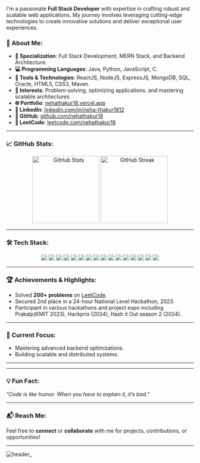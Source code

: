 



I'm a passionate **Full Stack Developer** with expertise in crafting robust and scalable web applications. My journey involves leveraging cutting-edge technologies to create innovative solutions and deliver exceptional user experiences.

### 🚀 About Me:
- **🌟 Specialization**: Full Stack Development, MERN Stack, and Backend Architecture.
- **💻 Programming Languages**: Java, Python, JavaScript, C.
- **🔧 Tools & Technologies**: ReactJS, NodeJS, ExpressJS, MongoDB, SQL, Oracle, HTML5, CSS3, Maven.
- **🎯 Interests**: Problem-solving, optimizing applications, and mastering scalable architectures.
- **🌐 Portfolio**: [nehathakur18.vercel.app](https://nehathakur18.vercel.app)
- **📂 LinkedIn**: [linkedin.com/in/neha-thakur1812](https://www.linkedin.com/in/neha-thakur1812/)
- **📂 GitHub**: [github.com/nehathakur18](https://github.com/nehathakur18)
- **📂 LeetCode**: [leetcode.com/nehathakur18](https://leetcode.com/nehathakur18)

---

### 📈 GitHub Stats:
<div align="center">
  <img height="180em" src="https://github-readme-stats.vercel.app/api?username=nehathakur18&show_icons=true&hide_title=false&include_all_commits=true&theme=radical" alt="GitHub Stats" />
  <img height="180em" src="https://github-readme-streak-stats.herokuapp.com?user=nehathakur18&theme=radical" alt="GitHub Streak" />
</div>

---

### 🛠️ Tech Stack:
<div align="center">
  <img src="https://img.shields.io/badge/Java-%23ED8B00.svg?style=for-the-badge&logo=java&logoColor=white" />
  <img src="https://img.shields.io/badge/Maven-%23C71A36.svg?style=for-the-badge&logo=apache-maven&logoColor=white" />
  <img src="https://img.shields.io/badge/React-%2361DAFB.svg?style=for-the-badge&logo=react&logoColor=black" />
  <img src="https://img.shields.io/badge/Node.js-%23339933.svg?style=for-the-badge&logo=node.js&logoColor=white" />
  <img src="https://img.shields.io/badge/Express.js-%23404d59.svg?style=for-the-badge&logo=express&logoColor=white" />
  <img src="https://img.shields.io/badge/MongoDB-%2347A248.svg?style=for-the-badge&logo=mongodb&logoColor=white" />
  <img src="https://img.shields.io/badge/SQL-%23007396.svg?style=for-the-badge&logo=sql&logoColor=white" />
  <img src="https://img.shields.io/badge/HTML5-%23E34F26.svg?style=for-the-badge&logo=html5&logoColor=white" />
  <img src="https://img.shields.io/badge/CSS3-%231572B6.svg?style=for-the-badge&logo=css3&logoColor=white" />
  <img src="https://img.shields.io/badge/Python-%233776AB.svg?style=for-the-badge&logo=python&logoColor=white" />
  <img src="https://img.shields.io/badge/C-%23A8B9CC.svg?style=for-the-badge&logo=c&logoColor=white" />
  <img src="https://img.shields.io/badge/Oracle-%23F80000.svg?style=for-the-badge&logo=oracle&logoColor=white" />
  <img src="https://img.shields.io/badge/Git-%23F05033.svg?style=for-the-badge&logo=git&logoColor=white" />
  <img src="https://img.shields.io/badge/Postman-%23FF6C37.svg?style=for-the-badge&logo=postman&logoColor=white" />
  <img src="https://img.shields.io/badge/Bootstrap-%23563D7C.svg?style=for-the-badge&logo=bootstrap&logoColor=white" />
  <img src="https://img.shields.io/badge/Docker-%232496ED.svg?style=for-the-badge&logo=docker&logoColor=white" />
</div>

---

### 🏆 Achievements & Highlights:
- Solved **200+ problems** on [LeetCode](https://leetcode.com/nehathakur18).
- Secured 2nd place in a 24-hour National Level Hackathon, 2023.
- Participant in various hackathons and project expo including Prakalp(KMIT 2023), Hackprix (2024), Hash it Out season 2 (2024).

---

### 📌 Current Focus:
- Mastering advanced backend optimizations.
- Building scalable and distributed systems.

---

<!--<div align="center">
  <h3>Let's Collaborate and Build Amazing Projects Together!</h3>
  ![header_](https://github.com/user-attachments/assets/737cda14-d5c0-446b-8798-7a19e9703828)

</div> -->

---

### 💡 Fun Fact:
_"Code is like humor. When you have to explain it, it’s bad."_

---

### 📬 Reach Me:
Feel free to **connect** or **collaborate** with me for projects, contributions, or opportunities!

---

![header_](https://github.com/user-attachments/assets/c71b667d-27bf-443a-8903-af7a2b6de051)
